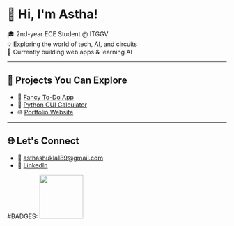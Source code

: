# 👋 Hi, I'm Astha!

🎓 2nd-year ECE Student @ ITGGV  
💡 Exploring the world of tech, AI, and circuits  
🔨 Currently building web apps & learning AI

---

## 🧩 Projects You Can Explore
- 📝 [Fancy To-Do App](https://github.com/your-username/todo-app-enhanced)
- 🧮 [Python GUI Calculator](https://github.com/your-username/gui-calculator)
- 🌐 [Portfolio Website](https://asthashukla189.github.io/Portfolio-Astha/)

---

## 🌐 Let's Connect
- 📧 asthashukla189@gmail.com
- 🔗 [LinkedIn](https://linkedin.com/in/asthashukla189/)

#BADGES:
<img src="https://raw.githubusercontent.com/GSSoC24/Postman-Challenge/main/docs/assets/Postman%20White.png" width="100px" height="100px" /> 


<!--
**asthashukla189/asthashukla189** is a ✨ _special_ ✨ repository because its `README.md` (this file) appears on your GitHub profile.

Here are some ideas to get you started:

- 🔭 I’m currently working on ...
- 🌱 I’m currently learning ...
- 👯 I’m looking to collaborate on ...
- 🤔 I’m looking for help with ...
- 💬 Ask me about ...
- 📫 How to reach me: ...
- 😄 Pronouns: ...
- ⚡ Fun fact: ...
-->
